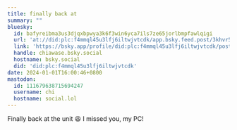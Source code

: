 ```yaml
---
title: finally back at
summary: ""
bluesky:
  id: bafyreibma3us3djqxbpwya3k6f3win6yca7ils7ze65jorlbmpfawlqigi
  url: 'at://did:plc:f4mmql45u3lfj6iltwjvtcdk/app.bsky.feed.post/3khvr5vzcd72p'
  link: 'https://bsky.app/profile/did:plc:f4mmql45u3lfj6iltwjvtcdk/post/3khvr5vzcd72p'
  handle: chiawase.bsky.social
  hostname: bsky.social
  did: 'did:plc:f4mmql45u3lfj6iltwjvtcdk'
date: 2024-01-01T16:00:46+0800
mastodon:
  id: 111679638715694247
  username: chi
  hostname: social.lol
---
```


Finally back at the unit 😆 I missed you, my PC!
